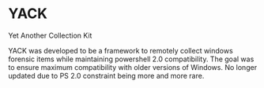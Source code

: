 

# YACK
Yet Another Collection Kit

YACK was developed to be a framework to remotely collect windows forensic items while maintaining powershell 2.0 compatibility. The goal was to ensure maximum compatibility with older versions of Windows. No longer updated due to PS 2.0 constraint being more and more rare.


